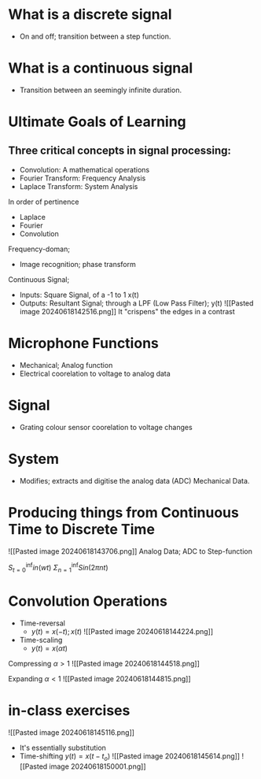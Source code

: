 # What is a discrete signal
- On and off; transition between a step function.
# What is a continuous signal
- Transition between an seemingly infinite duration.

# Ultimate Goals of Learning
## Three critical concepts in signal processing:
- Convolution: A mathematical operations
- Fourier Transform: Frequency Analysis
- Laplace Transform: System Analysis

In order of pertinence
- Laplace
- Fourier
- Convolution

Frequency-doman;
- Image recognition; phase transform

Continuous Signal;
- Inputs: Square Signal, of a -1 to 1 x(t)
- Outputs: Resultant Signal; through a LPF (Low Pass Filter); y(t)
![[Pasted image 20240618142516.png]]
It "crispens" the edges in a contrast
# Microphone Functions
- Mechanical; Analog function
- Electrical coorelation to voltage to analog data

# Signal
- Grating colour sensor coorelation to voltage changes

# System
- Modifies; extracts and digitise the analog data (ADC) Mechanical Data.

# Producing things from Continuous Time to Discrete Time
![[Pasted image 20240618143706.png]]
Analog Data; ADC to Step-function

$S^\inf_{t=0}in(wt)$
$\Sigma^\inf_{n=1}Sin(2\pi nt)$

# Convolution Operations
- Time-reversal
	- $y(t)=x(-t); x(t)$
![[Pasted image 20240618144224.png]]
- Time-scaling
	- $y(t)=x(\alpha t)$

Compressing $\alpha >1$
![[Pasted image 20240618144518.png]]

Expanding $\alpha < 1$
![[Pasted image 20240618144815.png]]

# in-class exercises
![[Pasted image 20240618145116.png]]
- It's essentially substitution
- Time-shifting $y(t)=x(t-t_o)$
![[Pasted image 20240618145614.png]]
![[Pasted image 20240618150001.png]]
